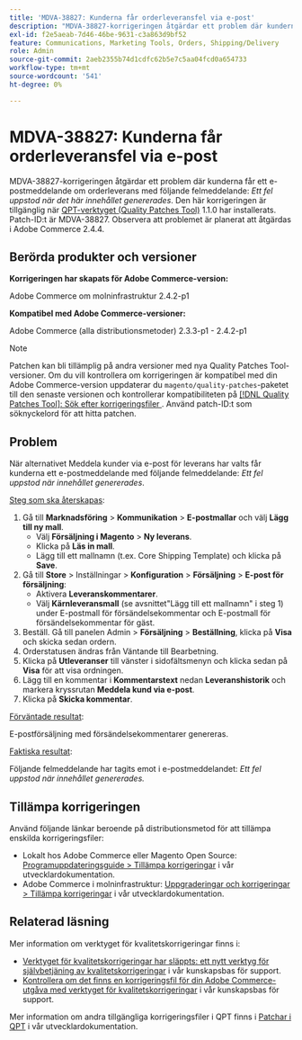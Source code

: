 ```yaml
---
title: 'MDVA-38827: Kunderna får orderleveransfel via e-post'
description: "MDVA-38827-korrigeringen åtgärdar ett problem där kunderna får ett e-postmeddelande om orderleverans med följande felmeddelande: *Ett fel uppstod när innehållet genererades*. Den här korrigeringen är tillgänglig när [QPT-verktyget (Quality Patches Tool)](https://experienceleague.adobe.com/en/docs/commerce-operations/upgrade-guide/patches/overview) 1.1.0 är installerat. Patch-ID:t är MDVA-38827. Observera att problemet är planerat att åtgärdas i Adobe Commerce 2.4.4."
exl-id: f2e5aeab-7d46-46be-9631-c3a863d9bf52
feature: Communications, Marketing Tools, Orders, Shipping/Delivery
role: Admin
source-git-commit: 2aeb2355b74d1cdfc62b5e7c5aa04fcd0a654733
workflow-type: tm+mt
source-wordcount: '541'
ht-degree: 0%

---
```


# MDVA-38827: Kunderna får orderleveransfel via e-post

MDVA-38827-korrigeringen åtgärdar ett problem där kunderna får ett e-postmeddelande om orderleverans med följande felmeddelande: *Ett fel uppstod när det här innehållet genererades*. Den här korrigeringen är tillgänglig när [QPT-verktyget (Quality Patches Tool)](https://experienceleague.adobe.com/en/docs/commerce-operations/upgrade-guide/patches/overview) 1.1.0 har installerats. Patch-ID:t är MDVA-38827. Observera att problemet är planerat att åtgärdas i Adobe Commerce 2.4.4.

## Berörda produkter och versioner

**Korrigeringen har skapats för Adobe Commerce-version:**

Adobe Commerce om molninfrastruktur 2.4.2-p1

**Kompatibel med Adobe Commerce-versioner:**

Adobe Commerce (alla distributionsmetoder) 2.3.3-p1 - 2.4.2-p1

>[!NOTE]
>
>Patchen kan bli tillämplig på andra versioner med nya Quality Patches Tool-versioner. Om du vill kontrollera om korrigeringen är kompatibel med din Adobe Commerce-version uppdaterar du `magento/quality-patches`-paketet till den senaste versionen och kontrollerar kompatibiliteten på [[!DNL Quality Patches Tool]: Sök efter korrigeringsfiler ](https://experienceleague.adobe.com/tools/commerce-quality-patches/index.html). Använd patch-ID:t som söknyckelord för att hitta patchen.

## Problem

När alternativet Meddela kunder via e-post för leverans har valts får kunderna ett e-postmeddelande med följande felmeddelande: *Ett fel uppstod när innehållet genererades*.

<u>Steg som ska återskapas</u>:

1. Gå till **Marknadsföring** > **Kommunikation** > **E-postmallar** och välj **Lägg till ny mall**.
   * Välj **Försäljning i Magento** > **Ny leverans**.
   * Klicka på **Läs in mall**.
   * Lägg till ett mallnamn (t.ex. Core Shipping Template) och klicka på **Save**.
1. Gå till **Store** > Inställningar > **Konfiguration** > **Försäljning** > **E-post för försäljning**:
   * Aktivera **Leveranskommentarer**.
   * Välj **Kärnleveransmall** (se avsnittet&quot;Lägg till ett mallnamn&quot; i steg 1) under E-postmall för försändelsekommentar och E-postmall för försändelsekommentar för gäst.
1. Beställ. Gå till panelen Admin > **Försäljning** > **Beställning**, klicka på **Visa** och skicka sedan ordern.
1. Orderstatusen ändras från Väntande till Bearbetning.
1. Klicka på **Utleveranser** till vänster i sidofältsmenyn och klicka sedan på **Visa** för att visa ordningen.
1. Lägg till en kommentar i **Kommentarstext** nedan **Leveranshistorik** och markera kryssrutan **Meddela kund via e-post**.
1. Klicka på **Skicka kommentar**.

<u>Förväntade resultat</u>:

E-postförsäljning med försändelsekommentarer genereras.

<u>Faktiska resultat</u>:

Följande felmeddelande har tagits emot i e-postmeddelandet: *Ett fel uppstod när innehållet genererades.*

## Tillämpa korrigeringen

Använd följande länkar beroende på distributionsmetod för att tillämpa enskilda korrigeringsfiler:

* Lokalt hos Adobe Commerce eller Magento Open Source: [Programuppdateringsguide > Tillämpa korrigeringar](https://experienceleague.adobe.com/en/docs/commerce-operations/tools/quality-patches-tool/usage) i vår utvecklardokumentation.
* Adobe Commerce i molninfrastruktur: [Uppgraderingar och korrigeringar > Tillämpa korrigeringar](https://experienceleague.adobe.com/en/docs/commerce-cloud-service/user-guide/develop/upgrade/apply-patches) i vår utvecklardokumentation.

## Relaterad läsning

Mer information om verktyget för kvalitetskorrigeringar finns i:

* [Verktyget för kvalitetskorrigeringar har släppts: ett nytt verktyg för självbetjäning av kvalitetskorrigeringar](/help/announcements/adobe-commerce-announcements/magento-quality-patches-released-new-tool-to-self-serve-quality-patches.md) i vår kunskapsbas för support.
* [Kontrollera om det finns en korrigeringsfil för din Adobe Commerce-utgåva med verktyget för kvalitetskorrigeringar](/help/support-tools/patches-available-in-qpt-tool/check-patch-for-magento-issue-with-magento-quality-patches.md) i vår kunskapsbas för support.

Mer information om andra tillgängliga korrigeringsfiler i QPT finns i [Patchar i QPT](https://experienceleague.adobe.com/tools/commerce-quality-patches/index.html) i vår utvecklardokumentation.
